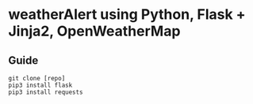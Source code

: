# weatherAlert using Python, Flask + Jinja2, OpenWeatherMap

## Guide
```
git clone [repo]
pip3 install flask
pip3 install requests
```
